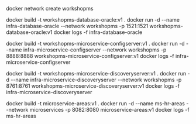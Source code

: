 docker network create workshopms

docker build -t workshopms-database-oracle:v1 .
docker run -d --name infra-database-oracle --network workshopms -p 1521:1521 workshopms-database-oracle:v1
docker logs -f infra-database-oracle

docker build -t workshopms-microservice-configserver:v1 .
docker run -d --name infra-microservice-configserver --network workshopms -p 8888:8888 workshopms-microservice-configserver:v1
docker logs -f infra-microservice-configserver

docker build -t workshopms-microservice-discoveryserver:v1 .
docker run -d --name infra-microservice-discoveryserver --network workshopms -p 8761:8761 workshopms-microservice-discoveryserver:v1
docker logs -f infra-microservice-discoveryserver



docker build -t microservice-areas:v1 .
docker run -d --name ms-hr-areas --network microservices -p 8082:8080 microservice-areas:v1
docker logs -f ms-hr-areas
